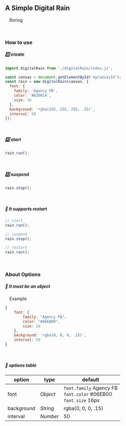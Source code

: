 ## A Simple Digital Rain
&emsp;Boring


<br/>


### How to use

##### :one: create
```js
import digitalRain from './digitalRain/index.js';

const canvas = document.getElementById('myCanvasId');
const rain = new digitalRain(canvas, {
  font: {
    family: 'Agency FB',
    color: '#820014',
    size: 16
  },
  background: 'rgba(255, 255, 255, .15)',
  interval: 50
});
```
<br/>

##### :two: start

```js
rain.run();
```
<br/>

##### :three: suspend

```js
rain.stop();
```
<br/>

##### :arrows_counterclockwise: It supports restart

```js
// start
rain.run();

// suspend
rain.stop();

// restart
rain.run();
```


<br/>


### About Options

##### :closed_book: It must be an object
&emsp;Example
```js
{
    font: {
        family: "Agency FB",
        color: "#06EB00",
        size: 16
    },
    background: 'rgba(0, 0, 0, .15)',
    interval: 50
}
```
<br/>

##### :green_book: options table
option | type | default
------ | ---- | --------
font | *Object* | `font.family` Agency FB<br/>`font.color` #06EB00<br/>`font.size` 16px
background | *String* | rgba(0, 0, 0, .15)
interval | *Number* | 50
